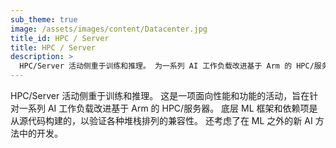 ```yaml
---
sub_theme: true
image: /assets/images/content/Datacenter.jpg
title_id: HPC / Server
title: HPC / Server
description: >
  HPC/Server 活动侧重于训练和推理。 为一系列 AI 工作负载改进基于 Arm 的 HPC/服务器是一项面向性能和功能的活动……
---
```


HPC/Server 活动侧重于训练和推理。 这是一项面向性能和功能的活动，旨在针对一系列 AI 工作负载改进基于 Arm 的 HPC/服务器。 底层 ML 框架和依赖项是从源代码构建的，以验证各种堆栈排列的兼容性。 还考虑了在 ML 之外的新 AI 方法中的开发。
